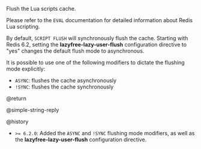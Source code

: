 Flush the Lua scripts cache.

Please refer to the `EVAL` documentation for detailed information about Redis
Lua scripting.

By default, `SCRIPT FLUSH` will synchronously flush the cache. Starting with
Redis 6.2, setting the **lazyfree-lazy-user-flush** configuration directive to
"yes" changes the default flush mode to asynchronous.

It is possible to use one of the following modifiers to dictate the flushing
mode explicitly:

- `ASYNC`: flushes the cache asynchronously
- `!SYNC`: flushes the cache synchronously

@return

@simple-string-reply

@history

- `>= 6.2.0`: Added the `ASYNC` and `!SYNC` flushing mode modifiers, as well as
  the **lazyfree-lazy-user-flush** configuration directive.
